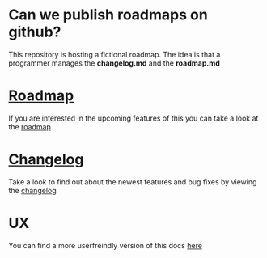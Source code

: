 # Can we publish roadmaps on github?

This repository is hosting a fictional roadmap.
The idea is that a programmer manages the **changelog.md**
and the **roadmap.md**

# [Roadmap](/roadmap.md)
If you are interested in the upcoming features of this
you can take a look at the [roadmap](/roadmap.md)

# [Changelog](/changelog.md)
Take a look to find out about the newest features and bug fixes by viewing the [changelog](/changelog.md)

# UX
You can find a more userfreindly version of this docs [here](https://uschmann.github.io/roadmap/)
